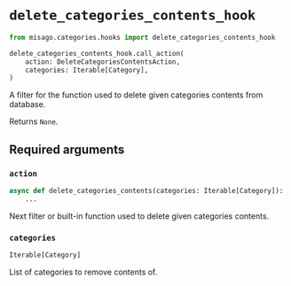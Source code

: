 # `delete_categories_contents_hook`

```python
from misago.categories.hooks import delete_categories_contents_hook

delete_categories_contents_hook.call_action(
    action: DeleteCategoriesContentsAction,
    categories: Iterable[Category],
)
```

A filter for the function used to delete given categories contents from database.

Returns `None`.


## Required arguments

### `action`

```python
async def delete_categories_contents(categories: Iterable[Category]):
    ...
```

Next filter or built-in function used to delete given categories contents.


### `categories`

```python
Iterable[Category]
```

List of categories to remove contents of.
